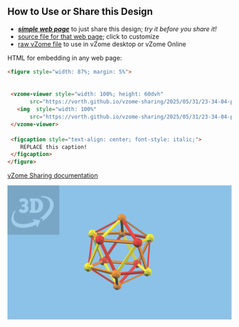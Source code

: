 
## How to Use or Share this Design

 - [***simple web page***](<https://vorth.github.io/vzome-sharing/2025/05/31/23-34-04-puzzle-coloring/>) to just share this design; *try it before you share it!*
 - [source file for that web page](<https://github.com/vorth/vzome-sharing/edit/main/2025/05/31/23-34-04-puzzle-coloring/index.md>); click to customize
 - [raw vZome file](<https://raw.githubusercontent.com/vorth/vzome-sharing/main/2025/05/31/23-34-04-puzzle-coloring/puzzle-coloring.vZome>) to use in vZome desktop or vZome Online
 
 HTML for embedding in any web page:
 ```html
<figure style="width: 87%; margin: 5%">
  
  
  <vzome-viewer style="width: 100%; height: 60dvh" 
        src="https://vorth.github.io/vzome-sharing/2025/05/31/23-34-04-puzzle-coloring/puzzle-coloring.vZome" >
    <img  style="width: 100%"
        src="https://vorth.github.io/vzome-sharing/2025/05/31/23-34-04-puzzle-coloring/puzzle-coloring.png" >
  </vzome-viewer>

  <figcaption style="text-align: center; font-style: italic;">
     REPLACE this caption!
  </figcaption>
</figure>

 ```

[vZome Sharing documentation](https://vzome.github.io/vzome/sharing.html#how-it-works)

![Image](<puzzle-coloring.png>)

